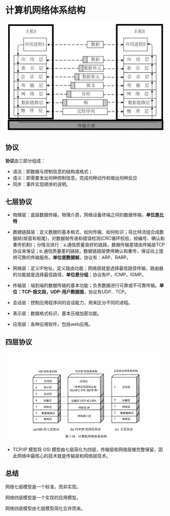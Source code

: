 # 计算机网络体系结构
![](/计算机网络/img/网络模型_2.png)

## 协议
  
<strong>协议</strong>由三部分组成：
* 语法：即数据与控制信息的结构或格式；
* 语义：即需要发出何种控制信息，完成何种动作和做出何种反应
* 同步：事件实现顺序的说明。

## 七层协议
* 物理层：底层数据传输，物理介质，网络设备终端之间的数据传输，<strong>单位是比特</strong>
  
* 数据链路层：定义数据的基本格式、如何传输、如何标识；将比特流组合成数据帧(帧首和帧尾)，对数据帧传递和错误检测(CRC循环校验，帧编号、确认和重传机制)；分情况进行：a.通信质量良好的链路，数据传输差错由传输层TCP协议来保证；b.通信质量差的链路，数据链路层使用确认和重传，保证向上提供可靠的传输服务。<strong>单位是数据帧</strong>，协议有：ARP、RARP。
  
* 网络层：定义IP地址，定义路由功能；网络层就是选择最佳路径传输，路由器的功能就是选择最佳路径，<strong>单位是分组</strong>；协议有IP，ICMP，IGMP。
  
* 传输层：端到端的数据传输的基本功能；负责数据进行可靠或不可靠传输。<strong>单位：TCP-报文段，UDP-用户数据报</strong>，协议有UDP、TCP。
  
* 会话层：控制应用程序间的会话能力，用来区分不同的进程。
* 表示层：数据格式标识，基本压缩加密功能。
* 应用层：各种应用软件，包括web应用。
  
## 四层协议
![](img/体系结构-1.png)

* TCP/IP 模型将 OSI 模型由七层简化为四层，传输层和网络层被完整保留，因此网络中最核心的技术就是传输层和网络层技术。

## 总结
网络七层模型是一个标准，而非实现。

网络四层模型是一个实现的应用模型。

网络四层模型由七层模型简化合并而来。